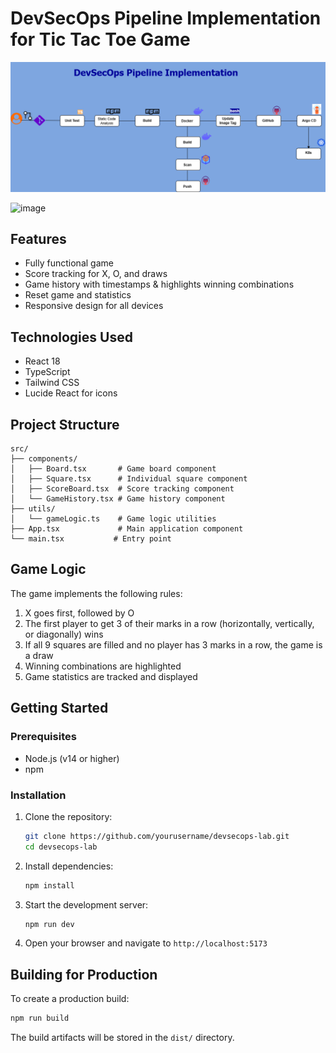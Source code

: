 # DevSecOps Pipeline Implementation for Tic Tac Toe Game

![img](https://github.com/Awadheshks/devsecops-lab/blob/c0b2407beb2c098a4e094765a66995a104a1f6ba/assets/devsecops.png)

![image](https://github.com/user-attachments/assets/5b2813a5-f493-4665-8964-77359b5be93a)

## Features

- Fully functional game
- Score tracking for X, O, and draws
- Game history with timestamps & highlights winning combinations
- Reset game and statistics
- Responsive design for all devices

## Technologies Used
- React 18
- TypeScript
- Tailwind CSS
- Lucide React for icons

## Project Structure

```
src/
├── components/
│   ├── Board.tsx       # Game board component
│   ├── Square.tsx      # Individual square component
│   ├── ScoreBoard.tsx  # Score tracking component
│   └── GameHistory.tsx # Game history component
├── utils/
│   └── gameLogic.ts    # Game logic utilities
├── App.tsx             # Main application component
└── main.tsx           # Entry point
```

## Game Logic

The game implements the following rules:

1. X goes first, followed by O
2. The first player to get 3 of their marks in a row (horizontally, vertically, or diagonally) wins
3. If all 9 squares are filled and no player has 3 marks in a row, the game is a draw
4. Winning combinations are highlighted
5. Game statistics are tracked and displayed

## Getting Started

### Prerequisites

- Node.js (v14 or higher)
- npm 

### Installation

1. Clone the repository:
   ```bash
   git clone https://github.com/yourusername/devsecops-lab.git
   cd devsecops-lab
   ```

2. Install dependencies:
   ```bash
   npm install
   ```

3. Start the development server:
   ```bash
   npm run dev
   ```

4. Open your browser and navigate to `http://localhost:5173`

## Building for Production

To create a production build:

```bash
npm run build

```

The build artifacts will be stored in the `dist/` directory.

